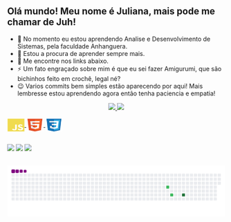 ## Olá mundo! Meu nome é Juliana, mais pode me chamar de Juh!

- 🌱 No momento eu estou aprendendo Analise e Desenvolvimento de Sistemas, pela faculdade Anhanguera.
- 🤔 Estou a procura de aprender sempre mais.
- 💎 Me encontre nos links abaixo.
- ⚡ Um fato engraçado sobre mim é que eu sei fazer Amigurumi, que são bichinhos feito em crochê, legal né?
- 😉 Varios commits bem simples estão aparecendo por aqui! Mais lembresse estou aprendendo agora então tenha paciencia e empatia!

<div align="center">
  <a href="https://github.com/julianaracz">
  <img height="180em" src="https://github-readme-stats.vercel.app/api?username=julianaracz&show_icons=true&theme=dark&include_all_commits=true&count_private=true"/>
  <img height="180em" src="https://github-readme-stats.vercel.app/api/top-langs/?username=julianaracz&layout=compact&langs_count=7&theme=dark"/>
</div>

  <div style="display: inline_block"><br>
  <img align="center" alt="Rafa-Js" height="30" width="40" src="https://raw.githubusercontent.com/devicons/devicon/master/icons/javascript/javascript-plain.svg">
  <img align="center" alt="Rafa-HTML" height="30" width="40" src="https://raw.githubusercontent.com/devicons/devicon/master/icons/html5/html5-original.svg">
  <img align="center" alt="Rafa-CSS" height="30" width="40" src="https://raw.githubusercontent.com/devicons/devicon/master/icons/css3/css3-original.svg">
  </div>
  
  ##
  
  <div>
    <a href="https://instagram.com/ju_racz" target="_blank"><img src="https://img.shields.io/badge/-Instagram-%23E4405F?style=for-the-badge&logo=instagram&logoColor=white" target="_blank"></a>
      <a href="https://www.linkedin.com/in/juliana-regina-racz-9bb40b148" target="_blank"><img src="https://img.shields.io/badge/-LinkedIn-%230077B5?style=for-the-badge&logo=linkedin&logoColor=white" target="_blank"></a> 
    <a href = "mailto:julianracz1@gmail.com"><img src="https://img.shields.io/badge/-Gmail-%23333?style=for-the-badge&logo=gmail&logoColor=white" target="_blank"></a>
  </div>
  
  ##
![snake gif](https://github.com/JulianaRacz/JulianaRacz/blob/output/github-contribution-grid-snake.gif)

